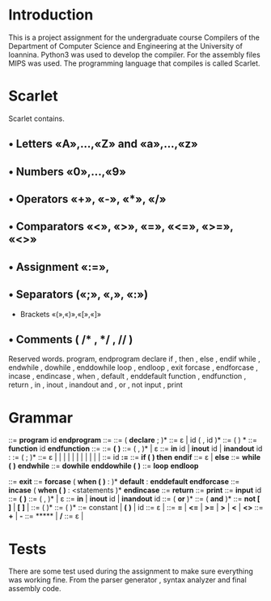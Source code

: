 # Introduction

This is a project assignment for the undergraduate course Compilers of the Department of Computer Science and
Engineering at the University of Ioannina.
Python3 was used to develop the compiler. For the assembly files MIPS was used.
The programming language that compiles is called Scarlet.

# Scarlet

Scarlet contains.

## • Letters «Α»,...,«Ζ» and «a»,...,«z»

## • Numbers «0»,...,«9»

## • Operators «+», «-», «*», «/»

## • Comparators «<», «>», «=», «<=», «>=», «<>»

## • Assignment «:=»,

## • Separators («;», «,», «:»)

- Brackets «(»,«)»,«[»,«]»

## • Comments ( /* , */ , // )

Reserved words.
program, endprogram
declare
if , then , else , endif
while , endwhile , dowhile , enddowhile
loop , endloop , exit
forcase , endforcase , incase , endincase , when , default , enddefault
function , endfunction , return , in , inout , inandout
and , or , not
input , print



# Grammar

<program> ::= **program** id <block> **endprogram**
<block> ::= <declarations> <subprograms> <statements>
<declarations> ::= ( **declare** <varlist> ; )*
<varlist> ::= ε | id ( , id )*
<subprograms> ::= ( <subprogram> ) *
<subprogram> ::= **function** id <funcbody> **endfunction**
<funcbody> ::= <formalpars> <block>
<formalpars> ::= **(** <formalparlist> **)**
<formalparlist> ::= <formalparitem> ( , <formalparitem> )* | ε
<formalparitem> ::= **in** id | **inout** id | **inandout** id
<statements> : := <statement> ( ; <statement> )*
<statement> ::= ε |
<assignment-stat> |
<if-stat> |
<while-stat> |
<do-while-stat> |
<loop-stat> |
<exit-stat> |
<forcase-stat> |
<incase-stat> |
<return-stat> |
<input-stat> |
<print-stat>
<assignment-stat> ::= id **:=** <expression>
<if-stat> ::= **if (** <condition> **) then** <statements> <elsepart> **endif**
<elsepart> ::= ε | **else** <statements>
<while-stat> ::= **while (** <condition> **)** <statements> **endwhile**
<do-while-stat> ::= **dowhile** <statements> **enddowhile (** <condition> **)**
<loop-stat> ::= **loop** <statements> **endloop**


<exit-stat> ::= **exit**
<forcase-stat> ::= **forcase**
( **when (** <condition> **)** : <statements> )*
**default** : <statements> **enddefault
endforcase**
<incase-stat> ::= **incase**
( **when (** <condition> **)** : <statements )*
**endincase**
<return-stat> ::= **return** <expression>
<print-stat> ::= **print** <expression>
<input-stat> ::= **input** id
<actualpars> ::= **(** <actualparlist> **)**
<actualparlist> ::= <actualparitem> ( , <actualparitem> )* | ε
<actualparitem> ::= **in** <expression> | **inout** id | **inandout** id
<condition> ::= <boolterm> ( **or** <boolterm> )*
<boolterm> ::= <boolfactor> ( **and** <boolfactor> )*
<boolfactor> ::= **not [** <condition> **]** | **[** <condition> **]** |
<expression> <relational-oper> <expression>
<expression> ::= <optional-sign> <term> ( <add-oper> <term>)*
<term> ::= <factor> ( <mul-oper> <factor> )*
<factor> ::= constant | **(** <expression> **)** | id <idtail>
<idtail> ::= ε | <actualpars>
<relational-oper> ::= **=** | **<=** | **>=** | **>** | **<** | **<>**
<add-oper> ::= **+** | **-**
<mul-oper> ::= ***** | **/**
<optional-sign> ::= ε | <add-oper>

# Tests

There are some test used during the assignment to make sure everything was working fine. From the parser generator ,
syntax analyzer and final assembly code.

